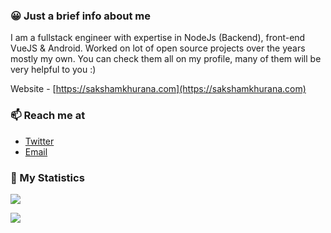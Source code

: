 ### 😀 Just a brief info about me
I am a fullstack engineer with expertise in NodeJs (Backend), front-end VueJS & Android. Worked on lot of open source projects over the years mostly my own. You can check them all on my profile, many of them will be very helpful to you :)

Website - [https://sakshamkhurana.com](https://sakshamkhurana.com)

### 📫 Reach me at
* [Twitter](https://twitter.com/dawnimpulse)
* [Email](mailto:dawnimpulse@gmail.com)

### 🏹 My Statistics
![](https://github-readme-stats.vercel.app/api?username=dawnimpulse&show_icons=true&theme=drakula&count_private=true&custom_title=DawnImpulse)

[![](https://github-readme-stats.vercel.app/api/top-langs/?username=dawnimpulse&layout=compact&count_private=true&langs_count=6&hide=kotlin,java)](https://github.com/anuraghazra/github-readme-stats)

<!--
**DawnImpulse/DawnImpulse** is a ✨ _special_ ✨ repository because its `README.md` (this file) appears on your GitHub profile.

Here are some ideas to get you started:

- 🔭 I’m currently working on ...
- 🌱 I’m currently learning ...
- 👯 I’m looking to collaborate on ...
- 🤔 I’m looking for help with ...
- 💬 Ask me about ...

- 😄 Pronouns: ...
- ⚡ Fun fact: ...
-->
